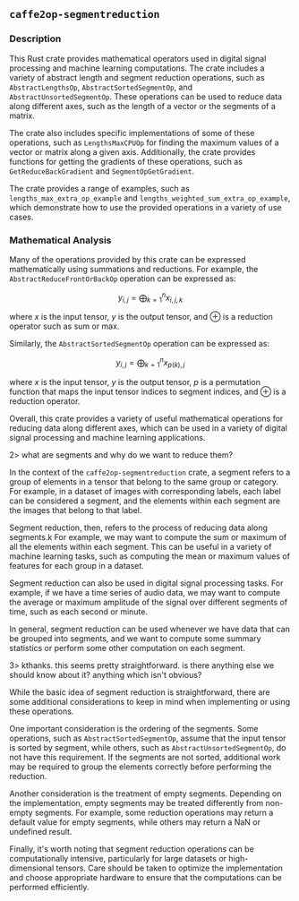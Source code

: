 ## `caffe2op-segmentreduction`

### Description

This Rust crate provides mathematical operators
used in digital signal processing and machine
learning computations. The crate includes
a variety of abstract length and segment reduction
operations, such as `AbstractLengthsOp`,
`AbstractSortedSegmentOp`, and
`AbstractUnsortedSegmentOp`. These operations can
be used to reduce data along different axes, such
as the length of a vector or the segments of
a matrix.

The crate also includes specific implementations
of some of these operations, such as
`LengthsMaxCPUOp` for finding the maximum values
of a vector or matrix along a given
axis. Additionally, the crate provides functions
for getting the gradients of these operations,
such as `GetReduceBackGradient` and
`SegmentOpGetGradient`.

The crate provides a range of examples, such as
`lengths_max_extra_op_example` and
`lengths_weighted_sum_extra_op_example`, which
demonstrate how to use the provided operations in
a variety of use cases.

### Mathematical Analysis

Many of the operations provided by this crate can
be expressed mathematically using summations and
reductions. For example, the
`AbstractReduceFrontOrBackOp` operation can be
expressed as:

$$
y_{i,j} = \bigoplus_{k=1}^{n} x_{i,j,k}
$$

where $x$ is the input tensor, $y$ is the output
tensor, and $\oplus$ is a reduction operator such
as sum or max.

Similarly, the `AbstractSortedSegmentOp` operation
can be expressed as:

$$
y_{i,j} = \bigoplus_{k=1}^{n} x_{p(k),j}
$$

where $x$ is the input tensor, $y$ is the output
tensor, $p$ is a permutation function that maps
the input tensor indices to segment indices, and
$\oplus$ is a reduction operator.

Overall, this crate provides a variety of useful
mathematical operations for reducing data along
different axes, which can be used in a variety of
digital signal processing and machine learning
applications.

2> what are segments and why do we want to reduce
them?

In the context of the `caffe2op-segmentreduction`
crate, a segment refers to a group of elements in
a tensor that belong to the same group or
category. For example, in a dataset of images with
corresponding labels, each label can be considered
a segment, and the elements within each segment
are the images that belong to that label.

Segment reduction, then, refers to the process of
reducing data along segments.k For example, we may
want to compute the sum or maximum of all the
elements within each segment. This can be useful
in a variety of machine learning tasks, such as
computing the mean or maximum values of features
for each group in a dataset.

Segment reduction can also be used in digital
signal processing tasks. For example, if we have
a time series of audio data, we may want to
compute the average or maximum amplitude of the
signal over different segments of time, such as
each second or minute.

In general, segment reduction can be used whenever
we have data that can be grouped into segments,
and we want to compute some summary statistics or
perform some other computation on each segment.

3> kthanks. this seems pretty straightforward. is
there anything else we should know about it?
anything which isn't obvious?

While the basic idea of segment reduction is
straightforward, there are some additional
considerations to keep in mind when implementing
or using these operations.

One important consideration is the ordering of the
segments. Some operations, such as
`AbstractSortedSegmentOp`, assume that the input
tensor is sorted by segment, while others, such as
`AbstractUnsortedSegmentOp`, do not have this
requirement. If the segments are not sorted,
additional work may be required to group the
elements correctly before performing the
reduction.

Another consideration is the treatment of empty
segments. Depending on the implementation, empty
segments may be treated differently from non-empty
segments. For example, some reduction operations
may return a default value for empty segments,
while others may return a NaN or undefined result.

Finally, it's worth noting that segment reduction
operations can be computationally intensive,
particularly for large datasets or
high-dimensional tensors. Care should be taken to
optimize the implementation and choose appropriate
hardware to ensure that the computations can be
performed efficiently.
